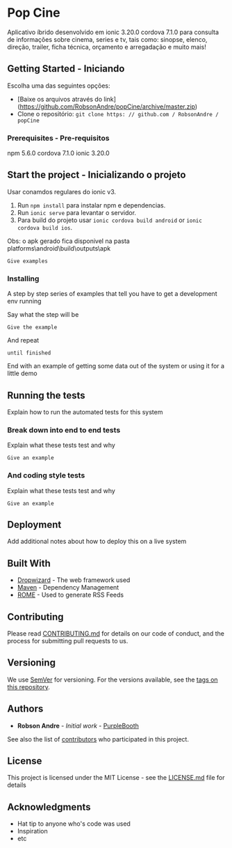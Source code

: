 # Pop Cine

Aplicativo íbrido desenvolvido em ionic 3.20.0 cordova 7.1.0 para consulta de informações sobre cinema, series e tv, tais como: sinopse, elenco, direção, trailer, ficha técnica, orçamento e arregadação e muito mais! 
  

## Getting Started - Iniciando

Escolha uma das seguintes opções:
* [Baixe os arquivos através do link] (https://github.com/RobsonAndre/popCine/archive/master.zip)
* Clone o repositório: `git clone https: // github.com / RobsonAndre / popCine`

### Prerequisites - Pre-requisitos

npm 5.6.0 
cordova 7.1.0
ionic 3.20.0


## Start the project - Inicializando o projeto
Usar conamdos regulares do ionic v3.

1. Run `npm install` para instalar npm e dependencias.
2. Run `ionic serve` para levantar o servidor.
3. Para build do projeto usar `ionic cordova build android` or `ionic cordova build ios`.

Obs: o apk gerado fica disponivel na pasta platforms\android\build\outputs\apk	

```
Give examples
```

### Installing

A step by step series of examples that tell you have to get a development env running

Say what the step will be

```
Give the example
```

And repeat

```
until finished
```

End with an example of getting some data out of the system or using it for a little demo

## Running the tests

Explain how to run the automated tests for this system

### Break down into end to end tests

Explain what these tests test and why

```
Give an example
```

### And coding style tests

Explain what these tests test and why

```
Give an example
```

## Deployment

Add additional notes about how to deploy this on a live system

## Built With

* [Dropwizard](http://www.dropwizard.io/1.0.2/docs/) - The web framework used
* [Maven](https://maven.apache.org/) - Dependency Management
* [ROME](https://rometools.github.io/rome/) - Used to generate RSS Feeds

## Contributing

Please read [CONTRIBUTING.md](https://gist.github.com/PurpleBooth/b24679402957c63ec426) for details on our code of conduct, and the process for submitting pull requests to us.

## Versioning

We use [SemVer](http://semver.org/) for versioning. For the versions available, see the [tags on this repository](https://github.com/your/project/tags). 

## Authors

* **Robson Andre** - *Initial work* - [PurpleBooth](https://github.com/RobsonAndre)

See also the list of [contributors](https://github.com/your/project/contributors) who participated in this project.

## License

This project is licensed under the MIT License - see the [LICENSE.md](LICENSE.md) file for details

## Acknowledgments

* Hat tip to anyone who's code was used
* Inspiration
* etc
